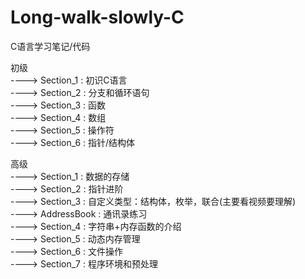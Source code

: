 # Long-walk-slowly-C
C语言学习笔记/代码
  
初级  
----> Section_1 : 初识C语言  
----> Section_2 : 分支和循环语句  
----> Section_3 : 函数  
----> Section_4 : 数组  
----> Section_5 : 操作符  
----> Section_6 : 指针/结构体 

高级  
----> Section_1 : 数据的存储  
----> Section_2 : 指针进阶  
----> Section_3 : 自定义类型：结构体，枚举，联合(主要看视频要理解)  
----> AddressBook : 通讯录练习  
----> Section_4 : 字符串+内存函数的介绍  
----> Section_5 : 动态内存管理  
----> Section_6 : 文件操作    
----> Section_7 : 程序环境和预处理  




